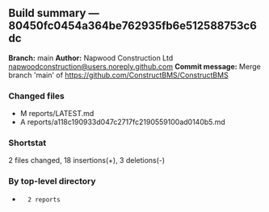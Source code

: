 ## Build summary — 80450fc0454a364be762935fb6e512588753c6dc

**Branch:** main
**Author:** Napwood Construction Ltd <napwoodconstruction@users.noreply.github.com>
**Commit message:** Merge branch 'main' of https://github.com/ConstructBMS/ConstructBMS

### Changed files
 - M	reports/LATEST.md
 - A	reports/a118c190933d047c2717fc2190559100ad0140b5.md

### Shortstat
 2 files changed, 18 insertions(+), 3 deletions(-)

### By top-level directory
 -       2 reports
